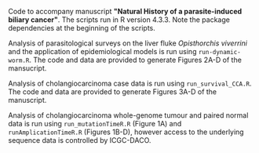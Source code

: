 Code to accompany manuscript **"Natural History of a parasite-induced biliary cancer"**. The scripts run in R version 4.3.3. Note the package dependencies at the beginning of the scripts. 

Analysis of parasitological surveys on the liver fluke _Opisthorchis_ _viverrini_ and the application of epidemiological models is run using `run-dynamic-worm.R`. The code and data are provided to generate Figures 2A-D of the mansucript.

Analysis of cholangiocarcinoma case data is run using `run_survival_CCA.R`. The code and data are provided to generate Figures 3A-D of the manuscript.

Analysis of cholangiocarcinoma whole-genome tumour and paired normal data is run using `run_mutationTimeR.R` (Figure 1A) and `runAmplicationTimeR.R` (Figures 1B-D), however access to the underlying sequence data is controlled by ICGC-DACO.
